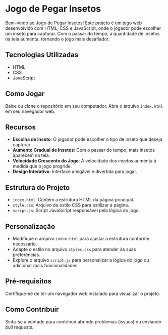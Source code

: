 # Jogo de Pegar Insetos

Bem-vindo ao Jogo de Pegar Insetos! Este projeto é um jogo web desenvolvido com HTML, CSS e JavaScript, onde o jogador pode escolher um inseto para capturar. Com o passar do tempo, a quantidade de insetos na tela aumenta, tornando o jogo mais desafiador.

## Tecnologias Utilizadas

- HTML
- CSS
- JavaScript

## Como Jogar

Baixe ou clone o repositório em seu computador.
Abra o arquivo `index.html` em seu navegador web.

## Recursos

- **Escolha de Inseto**: O jogador pode escolher o tipo de inseto que deseja capturar.
- **Aumento Gradual de Insetos**: Com o passar do tempo, mais insetos aparecem na tela.
- **Velocidade Crescente do Jogo**: A velocidade dos insetos aumenta à medida que o jogo progride.
- **Design Interativo**: Interface amigável e divertida para jogar.

## Estrutura do Projeto

- `index.html`: Contém a estrutura HTML da página principal.
- `style.css`: Arquivo de estilo CSS para estilizar a página.
- `script.js`: Script JavaScript responsável pela lógica do jogo.

## Personalização

- Modifique o arquivo `index.html` para ajustar a estrutura conforme necessário.
- Adapte o estilo no arquivo `styles.css` para atender às suas preferências.
- Explore o arquivo `script.js` para personalizar a lógica do jogo ou adicionar mais funcionalidades.

## Pré-requisitos

Certifique-se de ter um navegador web instalado para visualizar o projeto.

## Como Contribuir

Sinta-se à vontade para contribuir abrindo problemas (issues) ou enviando pull requests.